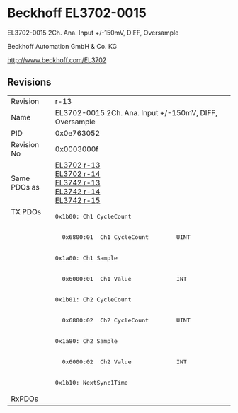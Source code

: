 # Beckhoff EL3702-0015

EL3702-0015 2Ch. Ana. Input +/-150mV, DIFF, Oversample

Beckhoff Automation GmbH & Co. KG

http://www.beckhoff.com/EL3702

## Revisions
<table>
<tr>
<td>Revision</td>
<td>r-13</td>
</tr>
<tr>
<td>Name</td>
<td>EL3702-0015 2Ch. Ana. Input +/-150mV, DIFF, Oversample</td>
</tr>
<tr>
<td>PID</td>
<td>0x0e763052</td>
</tr>
<tr>
<td>Revision No</td>
<td>0x0003000f</td>
</tr>
<tr>
<td>Same PDOs as</td>
<td><a href="EL3702.md">EL3702 r-13</a><br/><a href="EL3702.md">EL3702 r-14</a><br/><a href="EL3742.md">EL3742 r-13</a><br/><a href="EL3742.md">EL3742 r-14</a><br/><a href="EL3742.md">EL3742 r-15</a></td>
</tr>
<tr>
<td rowspan=9 valign=top>TX PDOs</td>
<td><pre>0x1b00: Ch1 CycleCount</pre></td>
<td></td>
</tr>
<tr>
<td><pre>  0x6800:01  Ch1 CycleCount        UINT</pre></td>
</tr>
<tr>
<td><pre>0x1a00: Ch1 Sample</pre></td>
</tr>
<tr>
<td><pre>  0x6000:01  Ch1 Value             INT</pre></td>
</tr>
<tr>
<td><pre>0x1b01: Ch2 CycleCount</pre></td>
</tr>
<tr>
<td><pre>  0x6800:02  Ch2 CycleCount        UINT</pre></td>
</tr>
<tr>
<td><pre>0x1a80: Ch2 Sample</pre></td>
</tr>
<tr>
<td><pre>  0x6000:02  Ch2 Value             INT</pre></td>
</tr>
<tr>
<td><pre>0x1b10: NextSync1Time</pre></td>
</tr>
<tr>
<td>RxPDOs</td>
<td></td>
</tr>
</table>
